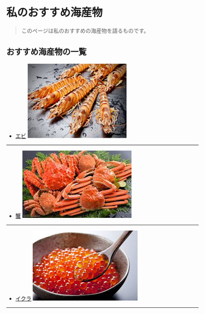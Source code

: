 # 私のおすすめ海産物

>このページは私のおすすめの海産物を語るものです。

## おすすめ海産物の一覧
- [エビ](./favorit/ebi.md) ![エビ](../ebi.jpg)
---
- [蟹](./favorit/kani.md) ![蟹](../kani.jpg)
---
- [イクラ](./favorit/ikura.md) ![イクラ](../ikura.jpg)
---
